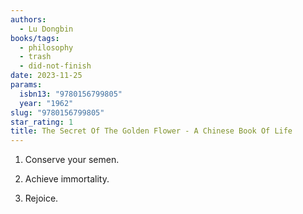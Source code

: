 ```yaml
---
authors:
  - Lu Dongbin
books/tags:
  - philosophy
  - trash
  - did-not-finish
date: 2023-11-25
params:
  isbn13: "9780156799805"
  year: "1962"
slug: "9780156799805"
star_rating: 1
title: The Secret Of The Golden Flower - A Chinese Book Of Life
---
```


1. Conserve your semen.

2. Achieve immortality.

3. Rejoice.

<!--more-->
